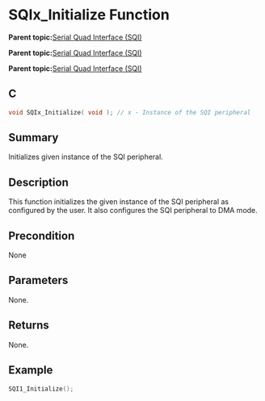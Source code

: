 # SQIx\_Initialize Function

**Parent topic:**[Serial Quad Interface \(SQI\)](GUID-326CDD39-D402-4A97-8EAE-F05FE8007D16.md)

**Parent topic:**[Serial Quad Interface \(SQI\)](GUID-B9F7682C-CDD7-434D-A0B9-D766F745A95A.md)

**Parent topic:**[Serial Quad Interface \(SQI\)](GUID-3E44ED8B-1E46-4246-9D3C-BF3D692DB053.md)

## C

```c
void SQIx_Initialize( void ); // x - Instance of the SQI peripheral
```

## Summary

Initializes given instance of the SQI peripheral.

## Description

This function initializes the given instance of the SQI peripheral as configured by the user. It also configures the SQI peripheral to DMA mode.

## Precondition

None

## Parameters

None.

## Returns

None.

## Example

```c
SQI1_Initialize();

```

